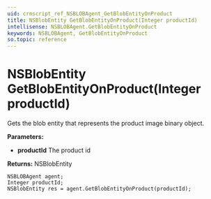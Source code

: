 ```yaml
---
uid: crmscript_ref_NSBLOBAgent_GetBlobEntityOnProduct
title: NSBlobEntity GetBlobEntityOnProduct(Integer productId)
intellisense: NSBLOBAgent.GetBlobEntityOnProduct
keywords: NSBLOBAgent, GetBlobEntityOnProduct
so.topic: reference
---
```


# NSBlobEntity GetBlobEntityOnProduct(Integer productId)

Gets the blob entity that represents the product image binary object.

**Parameters:**
 - **productId** The product id

**Returns:** NSBlobEntity

```crmscript
NSBLOBAgent agent;
Integer productId;
NSBlobEntity res = agent.GetBlobEntityOnProduct(productId);
```

